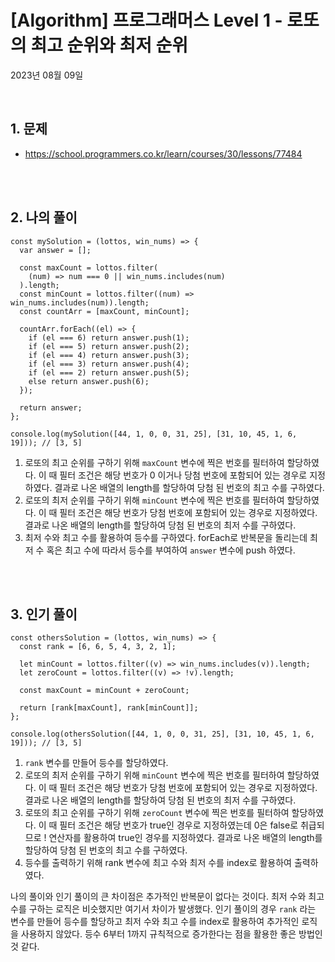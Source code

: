 # **[Algorithm] 프로그래머스 Level 1 - 로또의 최고 순위와 최저 순위**

2023년 08월 09일

<br>

## **1. 문제**

- https://school.programmers.co.kr/learn/courses/30/lessons/77484

<br>
<br>

## **2. 나의 풀이**

```tsx
const mySolution = (lottos, win_nums) => {
  var answer = [];

  const maxCount = lottos.filter(
    (num) => num === 0 || win_nums.includes(num)
  ).length;
  const minCount = lottos.filter((num) => win_nums.includes(num)).length;
  const countArr = [maxCount, minCount];

  countArr.forEach((el) => {
    if (el === 6) return answer.push(1);
    if (el === 5) return answer.push(2);
    if (el === 4) return answer.push(3);
    if (el === 3) return answer.push(4);
    if (el === 2) return answer.push(5);
    else return answer.push(6);
  });

  return answer;
};

console.log(mySolution([44, 1, 0, 0, 31, 25], [31, 10, 45, 1, 6, 19])); // [3, 5]
```

1. 로또의 최고 순위를 구하기 위해 `maxCount` 변수에 찍은 번호를 필터하여 할당하였다. 이 때 필터 조건은 해당 번호가 0 이거나 당첨 번호에 포함되어 있는 경우로 지정하였다. 결과로 나온 배열의 length를 할당하여 당첨 된 번호의 최고 수를 구하였다.
2. 로또의 최저 순위를 구하기 위해 `minCount` 변수에 찍은 번호를 필터하여 할당하였다. 이 때 필터 조건은 해당 번호가 당첨 번호에 포함되어 있는 경우로 지정하였다. 결과로 나온 배열의 length를 할당하여 당첨 된 번호의 최저 수를 구하였다.
3. 최저 수와 최고 수를 활용하여 등수를 구하였다. forEach로 반복문을 돌리는데 최저 수 혹은 최고 수에 따라서 등수를 부여하여 `answer` 변수에 push 하였다.

<br>
<br>

## **3. 인기 풀이**

```tsx
const othersSolution = (lottos, win_nums) => {
  const rank = [6, 6, 5, 4, 3, 2, 1];

  let minCount = lottos.filter((v) => win_nums.includes(v)).length;
  let zeroCount = lottos.filter((v) => !v).length;

  const maxCount = minCount + zeroCount;

  return [rank[maxCount], rank[minCount]];
};

console.log(othersSolution([44, 1, 0, 0, 31, 25], [31, 10, 45, 1, 6, 19])); // [3, 5]
```

1. `rank` 변수를 만들어 등수를 할당하였다.
2. 로또의 최저 순위를 구하기 위해 `minCount` 변수에 찍은 번호를 필터하여 할당하였다. 이 때 필터 조건은 해당 번호가 당첨 번호에 포함되어 있는 경우로 지정하였다. 결과로 나온 배열의 length를 할당하여 당첨 된 번호의 최저 수를 구하였다.
3. 로또의 최고 순위를 구하기 위해 `zeroCount` 변수에 찍은 번호를 필터하여 할당하였다. 이 때 필터 조건은 해당 번호가 true인 경우로 지정하였는데 0은 false로 취급되므로 ! 연산자를 활용하여 true인 경우를 지정하였다. 결과로 나온 배열의 length를 할당하여 당첨 된 번호의 최고 수를 구하였다.
4. 등수를 출력하기 위해 rank 변수에 최고 수와 최저 수를 index로 활용하여 출력하였다.

나의 풀이와 인기 풀이의 큰 차이점은 추가적인 반복문이 없다는 것이다. 최저 수와 최고 수를 구하는 로직은 비슷했지만 여기서 차이가 발생했다. 인기 풀이의 경우 `rank` 라는 변수를 만들어 등수를 할당하고 최저 수와 최고 수를 index로 활용하여 추가적인 로직을 사용하지 않았다. 등수 6부터 1까지 규칙적으로 증가한다는 점을 활용한 좋은 방법인 것 같다.

<br>
